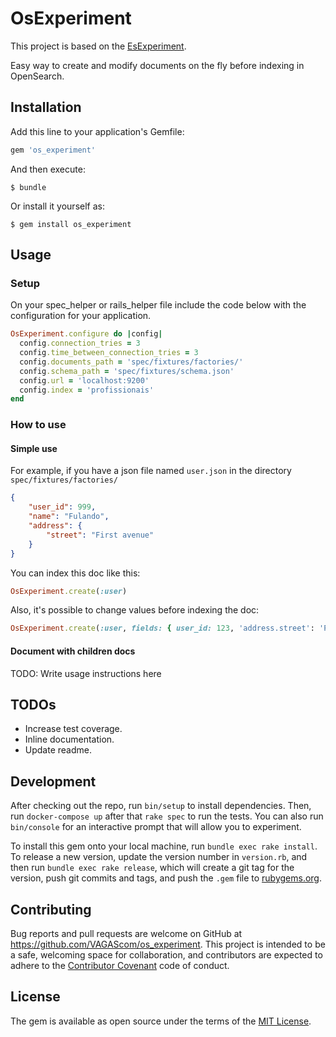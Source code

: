 # OsExperiment

This project is based on the [EsExperiment](https://github.com/VAGAScom/es_experiment/blob/master/README.md).

Easy way to create and modify documents on the fly before indexing in OpenSearch.

## Installation

Add this line to your application's Gemfile:

```ruby
gem 'os_experiment'
```

And then execute:

    $ bundle

Or install it yourself as:

    $ gem install os_experiment

## Usage


### Setup
On your spec_helper or rails_helper file include the code below with the configuration for your application.

```ruby
OsExperiment.configure do |config|
  config.connection_tries = 3
  config.time_between_connection_tries = 3
  config.documents_path = 'spec/fixtures/factories/'
  config.schema_path = 'spec/fixtures/schema.json'
  config.url = 'localhost:9200'
  config.index = 'profissionais'
end
```
### How to use

#### Simple use
For example, if you have a json file named `user.json` in the directory `spec/fixtures/factories/`
```json
{
    "user_id": 999,
    "name": "Fulando",
    "address": {
        "street": "First avenue"
    }
}
```
You can index this doc like this:
```Ruby
OsExperiment.create(:user)
```
Also, it's possible to change values before indexing the doc:
```Ruby
OsExperiment.create(:user, fields: { user_id: 123, 'address.street': 'Portland St.'})
```

#### Document with children docs
TODO: Write usage instructions here

## TODOs

- Increase test coverage.
- Inline documentation.
- Update readme.

## Development

After checking out the repo, run `bin/setup` to install dependencies. Then, run `docker-compose up` after that `rake spec` to run the tests. You can also run `bin/console` for an interactive prompt that will allow you to experiment.

To install this gem onto your local machine, run `bundle exec rake install`. To release a new version, update the version number in `version.rb`, and then run `bundle exec rake release`, which will create a git tag for the version, push git commits and tags, and push the `.gem` file to [rubygems.org](https://rubygems.org).

## Contributing

Bug reports and pull requests are welcome on GitHub at https://github.com/VAGAScom/os_experiment. This project is intended to be a safe, welcoming space for collaboration, and contributors are expected to adhere to the [Contributor Covenant](http://contributor-covenant.org) code of conduct.

## License

The gem is available as open source under the terms of the [MIT License](https://opensource.org/licenses/MIT).
